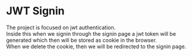 
# JWT Signin

The project is focused on jwt authentication.    
Inside this when we signin through the signin page a jwt token will be generated which then will be stored as cookie in the browser.  
When we delete the cookie, then we will be redirected to the signin page. 


